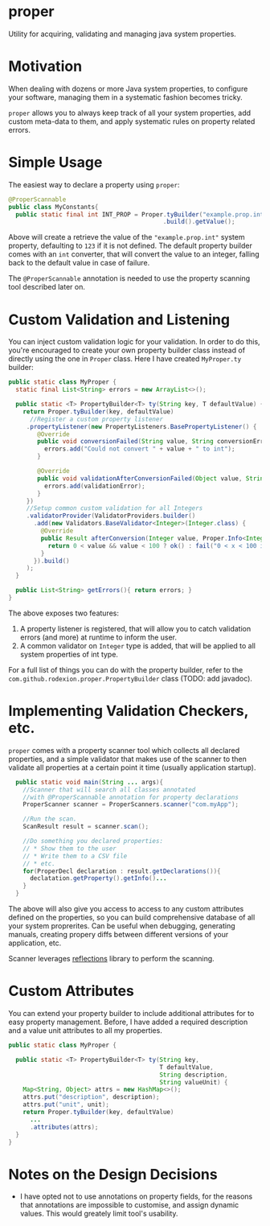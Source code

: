 proper
======

Utility for acquiring, validating and managing java system properties.

Motivation
==========

When dealing with dozens or more Java system properties, to configure 
your software, managing them in a systematic fashion becomes tricky. 

`proper` allows you to always keep track of all your system properties, 
add custom meta-data to them, and apply systematic rules on property 
related errors.

Simple Usage
============

The easiest way to declare a property using `proper`:

```java
@ProperScannable
public class MyConstants{
  public static final int INT_PROP = Proper.tyBuilder("example.prop.int", 123)
                                           .build().getValue();
```

Above will create a retrieve the value of the `"example.prop.int"` system 
property, defaulting to `123` if it is not defined. The default property 
builder comes with an `int` converter, that will convert the value to 
an integer, falling back to the default value in case of failure.

The `@ProperScannable` annotation is needed to use the property scanning
tool described later on.

Custom Validation and Listening
===============================

You can inject custom validation logic for your validation. In order to
do this, you're encouraged to create your own property builder class instead
of directly using the one in `Proper` class. Here I have created `MyProper.ty`
builder:

```java
public static class MyProper {
  static final List<String> errors = new ArrayList<>();

  public static <T> PropertyBuilder<T> ty(String key, T defaultValue) {
    return Proper.tyBuilder(key, defaultValue)
      //Register a custom property listener
     .propertyListener(new PropertyListeners.BasePropertyListener() {
        @Override
        public void conversionFailed(String value, String conversionError, Proper.Info<?> info) {
          errors.add("Could not convert " + value + " to int");
        }

        @Override
        public void validationAfterConversionFailed(Object value, String validationError, Proper.Info<?> info) {
          errors.add(validationError);
        }
     })
     //Setup common custom validation for all Integers
     .validatorProvider(ValidatorProviders.builder()
       .add(new Validators.BaseValidator<Integer>(Integer.class) {
         @Override
         public Result afterConversion(Integer value, Proper.Info<Integer> info) {
           return 0 < value && value < 100 ? ok() : fail("0 < x < 100 is not satisfied");
         }
       }).build()
     );
  }

  public List<String> getErrors(){ return errors; }
}
```

The above exposes two features: 

1. A property listener is registered, that will allow you to catch 
   validation errors (and more) at runtime to inform the user.
2. A common validator on `Integer` type is added, that will be 
   applied to all system properties of int type.

For a full list of things you can do with the property builder, refer 
to the `com.github.rodexion.proper.PropertyBuilder` class (TODO: add javadoc).

Implementing Validation Checkers, etc.
======================================

`proper` comes with a property scanner tool which collects all declared 
properties, and a simple validator that makes use of the scanner to then
validate all properties at a certain point it time (usually application startup).

```java
  public static void main(String ... args){
    //Scanner that will search all classes annotated
    //with @ProperScannable annotation for property declarations
    ProperScanner scanner = ProperScanners.scanner("com.myApp");

    //Run the scan.
    ScanResult result = scanner.scan();

    //Do something you declared properties:
    // * Show them to the user
    // * Write them to a CSV file
    // * etc.
    for(ProperDecl declaration : result.getDeclarations()){
      declatation.getProperty().getInfo()...
    }
  }
```

The above will also give you access to access to any custom attributes
defined on the properties, so you can build comprehensive database of all
your system proprerites. Can be useful when debugging, generating manuals,
creating propery diffs between different versions of your application, etc.

Scanner leverages [reflections](http://code.google.com/p/reflections/ "Reflections") library to perform the scanning.

Custom Attributes
=================

You can extend your property builder to include additional attributes 
for to easy property management. Before, I have added a required description and a 
value unit attributes to all my properties.

```java
public static class MyProper {    

  public static <T> PropertyBuilder<T> ty(String key, 
                                          T defaultValue,
                                          String description,
                                          String valueUnit) {
    Map<String, Object> attrs = new HashMap<>();
    attrs.put("description", description);
    attrs.put("unit", unit);
    return Proper.tyBuilder(key, defaultValue)
      ...
      .attributes(attrs);
  }
}
```


Notes on the Design Decisions
=============================

* I have opted not to use annotations on property fields, for the reasons that annotations are impossible
  to customise, and assign dynamic values. This would greately limit tool's usability.
